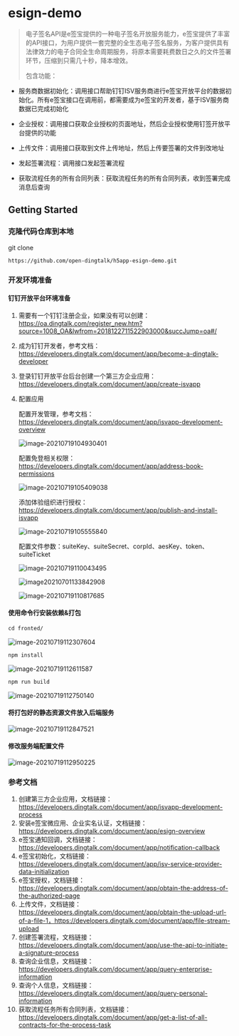 # esign-demo

> 电子签名API是e签宝提供的一种电子签名开放服务能力，e签宝提供了丰富的API接口，为用户提供一套完整的全生态电子签名服务，为客户提供具有法律效力的电子合同全生命周期服务，将原本需要耗费数日之久的文件签署环节，压缩到只需几十秒，降本增效。
>
> 包含功能：

- 服务商数据初始化：调用接口帮助钉钉ISV服务商进行e签宝开放平台的数据初始化。所有e签宝接口在调用前，都需要成为e签宝的开发者，基于ISV服务商数据已完成初始化
- 企业授权：调用接口获取企业授权的页面地址，然后企业授权使用钉签开放平台提供的功能
- 上传文件：调用接口获取到文件上传地址，然后上传要签署的文件到改地址

- 发起签署流程：调用接口发起签署流程
- 获取流程任务的所有合同列表：获取流程任务的所有合同列表，收到签署完成消息后查询

## Getting Started

### 克隆代码仓库到本地

git clone

```
https://github.com/open-dingtalk/h5app-esign-demo.git
```

### 开发环境准备

#### 钉钉开放平台环境准备

1. 需要有一个钉钉注册企业，如果没有可以创建：https://oa.dingtalk.com/register_new.htm?source=1008_OA&lwfrom=2018122711522903000&succJump=oa#/

2. 成为钉钉开发者，参考文档：https://developers.dingtalk.com/document/app/become-a-dingtalk-developer

3. 登录钉钉开放平台后台创建一个第三方企业应用： https://developers.dingtalk.com/document/app/create-isvapp

4. 配置应用

   配置开发管理，参考文档：https://developers.dingtalk.com/document/app/isvapp-development-overview

   ![image-20210719104930401](https://img.alicdn.com/imgextra/i4/O1CN014WgSV71CO6Q4rl2h6_!!6000000000070-2-tps-2878-1578.png)

   配置免登相关权限：https://developers.dingtalk.com/document/app/address-book-permissions

   ![image-20210719105409038](https://img.alicdn.com/imgextra/i1/O1CN01QJWA251xd1GA06mTD_!!6000000006465-2-tps-2878-1588.png)

   添加体验组织进行授权：https://developers.dingtalk.com/document/app/publish-and-install-isvapp

   ![image-20210719105555840](https://img.alicdn.com/imgextra/i4/O1CN015zvwqo1WDNSZzfk4O_!!6000000002754-2-tps-2878-1520.png)

   配置文件参数：suiteKey、suiteSecret、corpId、aesKey、token、suiteTicket

   ![image-20210719110043495](https://img.alicdn.com/imgextra/i4/O1CN01gkC6BU1thMYGP2sIk_!!6000000005933-2-tps-2878-1382.png)

   ![image20210701133842908](https://img.alicdn.com/imgextra/i4/O1CN01Ns2Oey1xPHN6Z870f_!!6000000006435-2-tps-2856-1076.png)

   ![image-20210719110817685](https://img.alicdn.com/imgextra/i2/O1CN01DONq29228rFnRJtwT_!!6000000007076-2-tps-2874-1554.png)

#### 使用命令行安装依赖&打包

```txt
cd fronted/
```

![image-20210719112307604](https://img.alicdn.com/imgextra/i3/O1CN013sn31S1VtgQfUQZMH_!!6000000002711-2-tps-2872-640.png)

```txt
npm install
```

![image-20210719112611587](https://img.alicdn.com/imgextra/i4/O1CN01p65cg61TwlroU50To_!!6000000002447-2-tps-1952-1068.png)

```txt
npm run build
```

![image-20210719112750140](https://img.alicdn.com/imgextra/i3/O1CN01GUIjIb1YIX9IyWjeu_!!6000000003036-2-tps-1904-868.png)

#### 将打包好的静态资源文件放入后端服务

![image-20210719112847521](https://img.alicdn.com/imgextra/i4/O1CN01mn1FPu1SHGMBplpRw_!!6000000002221-2-tps-1944-1104.png)

#### 修改服务端配置文件

![image-20210719112950225](https://img.alicdn.com/imgextra/i4/O1CN01Y2sejp27k1TCmDENg_!!6000000007834-2-tps-1924-918.png)

### 参考文档

1. 创建第三方企业应用，文档链接：https://developers.dingtalk.com/document/app/isvapp-development-process
2. 安装e签宝微应用、企业实名认证，文档链接：https://developers.dingtalk.com/document/app/esign-overview
3. e签宝通知回调，文档链接：https://developers.dingtalk.com/document/app/notification-callback
4. e签宝初始化，文档链接：https://developers.dingtalk.com/document/app/isv-service-provider-data-initialization
5. e签宝授权，文档链接：https://developers.dingtalk.com/document/app/obtain-the-address-of-the-authorized-page
6. 上传文件，文档链接：https://developers.dingtalk.com/document/app/obtain-the-upload-url-of-a-file-1，https://developers.dingtalk.com/document/app/file-stream-upload
7. 创建签署流程，文档链接：https://developers.dingtalk.com/document/app/use-the-api-to-initiate-a-signature-process
8. 查询企业信息，文档链接：https://developers.dingtalk.com/document/app/query-enterprise-information
9. 查询个人信息，文档链接：https://developers.dingtalk.com/document/app/query-personal-information
10. 获取流程任务所有合同列表，文档链接：https://developers.dingtalk.com/document/app/get-a-list-of-all-contracts-for-the-process-task